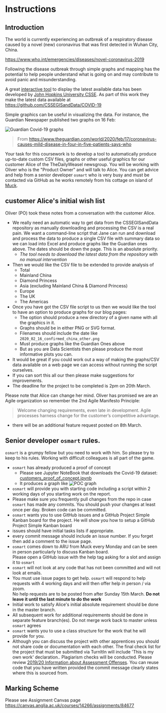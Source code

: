 # Instructions

## Introduction

The world is currently experiencing an outbreak of a respiratory disease caused 
by a novel (new) coronavirus that was first detected in Wuhan City, China.

https://www.who.int/emergencies/diseases/novel-coronavirus-2019 


Following the disease outbreak through simple graphs and mapping has the potential 
to help people understand what is going on and may contribute to avoid panic and 
misunderstanding.

A great [interactive tool](https://arcg.is/0fHmTX)
to display the latest available data has been developed by 
[John Hopkins University CSSE](https://systems.jhu.edu/).
As part of this work they make the latest data available at
https://github.com/CSSEGISandData/COVID-19

Simple graphics can be useful in visualizing the data. 
For instance, the Guardian Newspaper published two graphs on 16 Feb:

![Guardian Covid-19 graphs](
https://aru-bioinf-ibds.github.io/images/guardian_graph_for_coursework.png)
> From https://www.theguardian.com/world/2020/feb/17/coronavirus-causes-mild-disease-in-four-in-five-patients-says-who

Your task for this coursework is to develop a tool to automatically produce up-to-date custom
CSV files, graphs or other useful graphics for our customer Alice of the TheDailyWeasel 
newsgroup. You will be working with Oliver who is the 
"Product Owner" and will talk to Alice. You can get advice and help from a senior developer `osmart` who is very busy and must be contacted via GitHub as he works remotely from his cottage on 
island of [Muck](https://en.wikipedia.org/wiki/Muck,_Scotland).

## customer Alice's initial wish list

Oliver (PO) took these notes from a conversation with the customer Alice.
* We really need an automatic way to get data from the CSSEGISandData repository as 
  manually downloading and processing the CSV is a real pain. We want a command-line 
  script that Jane can run and download and process the data to produce a 
  single CSV file with summary data
  so we can load into Excel and produce graphs like the Guardian ones above.
  The dates should be down the page. This is an absolute priority.
  * *The tool needs to download the latest data from the repository with no manual intervention*
* Then we would like the CSV file to be extended to provide analysis of
  * Total
  * Mainland China
  * Diamond Princess
  * Asia (excluding Mainland China & Diamond Princess)
  * Europe
  * The UK
  * The Americas
* Once you have got the CSV file script to us then we would like the tool to have an option
  to produce graphs for our blog pages:
  * The option should produce a new directory of a given name with all the graphics in it.
  * Graphs should be in either PNG or SVG format. 
  * Filenames should include the date like `2020_02_16_confirmed_china_other.png`
  * Must produce graphs like the Guardian Ones above
  * But as you are Data Scientists then please produce the most informative plots you can.
* It would be great if you could work out a way of making the graphs/CSV data available on 
  a web page we can access without running the script ourselves.
* If you can sort this all our then please make suggestions for improvements. 
* The deadline for the project to be completed is 2pm on 20th March.

Please note that Alice can change her mind. Oliver has promised we are an Agile organization
so remember the 2nd Agile Manifesto Principle:

> Welcome changing requirements, even late in development. 
> Agile processes harness change for the customer’s competitive advantage.

* there will be an additional feature request posted on 8th March. 

## Senior developer `osmart` rules.

`osmart` is a grumpy fellow but you need to work with him. So please try to keep to his rules.
Working with difficult colleagues is all part of the game.

* `osmart` has already produced a proof of concept 
  * Please see Jupyter NoteBook that downloads the Covid-19 dataset:
    [customers_proof_of_concept.ipynb](customers_proof_of_concept.ipynb)    
  * It produces a graph like
    ![POC graph](https://aru-bioinf-ibds.github.io/images/proof_of_concept_graph.png)
* `osmart` will provide you with starting code including a script within 2 working days of 
  you starting work on the report. 
* Please make sure you frequently pull changes from the repo in case `osmart`
  has made any commits. You should push your changes at least once per day. 
  Broken code can be committed.
* `osmart` wants you to use GitHub issues and a GitHub Project Simple Kanban board 
  for the project. He will show you how to setup a GitHub Project Simple Kanban board
* issues should have initial tasks lists if appropriate.
* every commit message should include an issue number. If you forget then add a comment to the issue page. 
* `osmart` comes down to ARU from Muck every Monday 
  and can be seen in person particularly to discuss Kanban board.  
  Please open a GitHub issue with the help tag asking for a slot and assign it to `osmart`
* `osmart` will not look at any code that has not been committed and will not look at emails.
* You must use issue pages to get help. `osmart` will respond to help requests with 4 
  working days and will then offer help in person / via zoom.  
  No help requests are to be posted from
  after Sunday 15th March. **Do not leave it until the last minute to do the work**
* Initial work to satisfy Alice's initial absolute requirement should be done in the master 
  branch. 
* All subsequent work for additional requirements should be done in separate feature branch(es). 
  Do not merge work back to master unless `osmart` agrees
* `osmart` wants you to use a class structure for the work that he will provide for you. 
* Although you can discuss the project with other apprentices you should not share code or
  documentation with each other.
  The final check list for the project that must be submitted via TurnItIn will 
  include 'This is my own work' declaration..
  Plagiarism checks will be conducted. Please review 
  [2019/20 Information about Assessment Offenses](https://canvas.anglia.ac.uk/courses/14266/pages/2019-slash-20-information-about-assessment-offences).
  You can reuse code that you have written provided the commit message clearly states
  where this is sourced from.

## Marking Scheme 

Please see Assignment Canvas page https://canvas.anglia.ac.uk/courses/14266/assignments/84677

